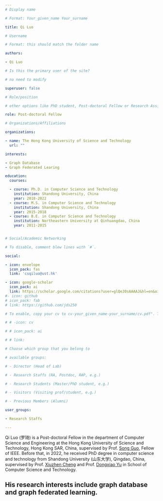 ```yaml
---
# Display name

# Format: Your_given_name Your_surname

title: Qi Luo

# Username

# Format: this should match the folder name

authors:

- Qi Luo

# Is this the primary user of the site?

# no need to modify

superuser: false

# Role/position

# other options like PhD student, Post-doctoral Fellow or Research Assistant, e.g..

role: Post-doctoral Fellow

# Organizations/Affiliations

organizations:

- name: The Hong Kong University of Science and Technology
  url: ""

interests:

- Graph Database
- Graph Federated Learing

education:
  courses:

  - course: Ph.D. in Computer Science and Technology
    institution: Shandong University, China
    year: 2018-2022
  - course: M.S. in Computer Science and Technology
    institution: Shandong University, China
    year: 2015-2018
  - course: B.E. in Computer Science and Technology
    institution: Northeastern University at Qinhuangdao, China
    year: 2011-2015


# Social/Academic Networking

# To disable, comment blew lines with `#`.

social:

- icon: envelope
  icon_pack: fas
  link: 'csqiluo@ust.hk'

- icon: google-scholar
  icon_pack: ai
  link: https://scholar.google.com/citations?user=glQeJ0sAAAAJ&hl=en&oi=ao
#- icon: github
# icon_pack: fab
# link: https://github.com/jds250

# To enable, copy your cv to cv-your_given_name-your_surname/cv.pdf". To disable, comment blew lines with `#`.

# # -icon: cv

# # icon_pack: ai

# # link:

# Choose which group that you belong to

# available groups:

# - Director (Head of Lab)

# - Research Staffs (RA, Postdoc, RAP, e.g.)

# - Research Students (Master/PhD student, e.g.)

# - Visitors (Visiting prof/student, e.g.)

# - Previous Members (Alumni)

user_groups:

- Research Staffs

---
```


Qi Luo (罗琦) is a Post-doctoral Fellow in the department of Computer Science and Engineering at the Hong Kong University of Science and Technology, Hong Kong SAR, China, supervised by Prof. [Song Guo](https://cse.hkust.edu.hk/admin/people/faculty/profile/songguo), Fellow of IEEE. Before that,  in 2022, he received PhD degree in computer science and technology from Shandong University (山东大学), Qingdao, China, supervised by Prof. [Xiuzhen Cheng](https://scholar.google.com.hk/citations?hl=zh-CN&user=O1yGhH0AAAAJ) and Prof. [Dongxiao Yu](https://scholar.google.com.hk/citations?hl=zh-CN&user=hiQxuHYAAAAJ) in School of Computer Science and Technology. 

His research interests include graph database and graph federated learning.
---
